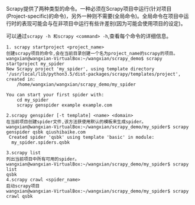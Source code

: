 Scrapy提供了两种类型的命令。一种必须在Scrapy项目中运行(针对项目(Project-specific)的命令)，另外一种则不需要(全局命令)。全局命令在项目中运行时的表现可能会与在非项目中运行有些许差别(因为可能会使用项目的设定)。

可以通过`scrapy -h 和scrapy <command> -h`,查看每个命令的详细信息。
```
1. scrapy startproject <project_name>
创建scrapy项目的命令,会在当前目录创建一个名为project_name的scrapy的项目。
wangxian@wangxian-VirtualBox:~/wangxian/scrapy_demo$ scrapy startproject my_spider
New Scrapy project 'my_spider', using template directory '/usr/local/lib/python3.5/dist-packages/scrapy/templates/project', created in:
    /home/wangxian/wangxian/scrapy_demo/my_spider

You can start your first spider with:
    cd my_spider
    scrapy genspider example example.com

2.scrapy genspider [-t template] <name> <domain>
在当前项目创建spider文件,该方法获使用默认的模板来生成spider。
wangxian@wangxian-VirtualBox:~/wangxian/scrapy_demo/my_spider$ scrapy genspider qsbk qiushibaike.com
 Created spider 'qsbk' using template 'basic' in module:
  my_spider.spiders.qsbk
  
3.scrapy list
列出当前项目中所有可用的spider。
wangxian@wangxian-VirtualBox:~/wangxian/scrapy_demo/my_spider$ scrapy list
qsbk
4.scrapy crawl <spider_name>
启动scrapy项目
wangxian@wangxian-VirtualBox:~/wangxian/scrapy_demo/my_spider$ scrapy crawl qsbk

```